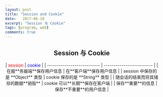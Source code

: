 ```yaml
---
layout: post
title: "Session and Cookie"
date:   2017-06-18
excerpt: "Session 与 Cookie"
tags: [program, web]
comments: true
---
```


<center><h2>Session 与 Cookie</h2></center>

<!--more-->

<center>
| <font color="red">session</font> | <font color="blue">cookie</font>     |
| --------------------------- | ------------------------- |
| 在服**务器端**保存用户信息             | 在**客户端**保存用户信息            |
| session 中保存的是 **Object** 类型 | cookie 保存的是 **String** 类型 |
| 随会话的结束而将其储存的数据**销毁**        | cookie 可以**长期**保存在客户端     |
| 保存**重要**的信息                 | 保存**不重要**的用户信息            |
</center>